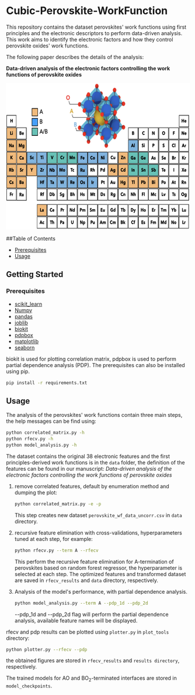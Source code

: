 # Cubic-Perovskite-WorkFunction

This repository contains the dataset perovskites' work functions using first principles and the electronic descriptors
 to perform data-driven analysis. This work aims to identify the electronic factors and how they control perovskite 
 oxides' work functions.
 
The following paper describes the details of the analysis:
 
 **Data-driven analysis of the electronic factors controlling the work functions of perovskite oxides**

<img src="./img/Periodic_table.png" width="620" height="400">

##Table of Contents
- [Prerequisites](#prerequisites)
- [Usage](#usage)

## Getting Started
### Prerequisites

- [scikit_learn](https://scikit-learn.org/stable/)
- [Numpy](https://numpy.org)
- [pandas](https://pandas.pydata.org)
- [joblib](https://joblib.readthedocs.io/en/latest/)
- [biokit](https://github.com/biokit/biokit)
- [pdpbox](https://github.com/SauceCat/PDPbox)
- [matplotlib](https://matplotlib.org)
- [seaborn](https://seaborn.pydata.org)

biokit is used for plotting correlation matrix, pdpbox is used to perform partial dependence analysis (PDP). The prerequisites
can also be installed using pip.

```bash
pip install -r requirements.txt
```

## Usage

The analysis of the perovskites' work functions contain three main steps, the help messages can be find using:
```bash
python correlated_matrix.py -h
python rfecv.py -h
python model_analysis.py -h
```
The dataset contains the original 38 electronic features and the first principles-derived work functions is in the 
`data` folder, the definition of the features can be found in our manuscript: *Data-driven analysis of the electronic 
factors controlling the work functions of perovskite oxides*

1. remove correlated features, default by enumeration method and dumping the plot:
    ```bash
    python correlated_matrix.py -e -p
    ```
    This step creates new dataset `perovskite_wf_data_uncorr.csv` in `data` directory. 

2. recursive feature elimination with cross-validations, hyperparameters tuned at each step, for example:
    ```bash
    python rfecv.py --term A --rfecv
    ```
    This perform the recursive feature elimination for A-termination of perovskites based on random forest regressor, the
hyperparameter is selected at each step. The optimized features and transformed dataset are saved in `rfecv_results` 
and `data` directory, respectively.

3. Analysis of the model's performance, with partial dependence analysis.
    ```bash
    python model_analysis.py --term A --pdp_1d --pdp_2d
    ```
   --pdp_1d and --pdp_2d flag will perform the partial dependence analysis, available feature names will be displayed.

rfecv and pdp results can be plotted using `plotter.py` in `plot_tools` directory:

```bash
python plotter.py --rfecv --pdp
```
the obtained figures are stored in `rfecv_results` and `results directory`, respectively.

The trained models for AO and BO<sub>2</sub>-terminated interfaces are stored in `model_checkpoints`.